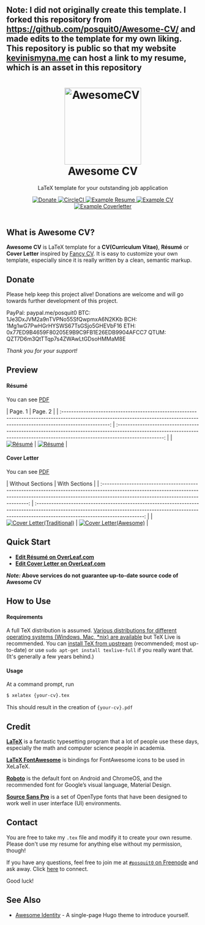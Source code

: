 <h2>Note: I did not originally create this template. I forked this repository from <a
    href="https://github.com/posquit0/Awesome-CV/">https://github.com/posquit0/Awesome-CV/</a> and made edits to the
  template for my own liking. This repository is public so that my website <a href="kevinismyna.me">kevinismyna.me</a>
  can host a link to my resume, which is an asset in this repository</h2>

<h1 align="center">
  <a href="https://github.com/posquit0/Awesome-CV" title="AwesomeCV Documentation">
    <img alt="AwesomeCV" src="https://github.com/posquit0/Awesome-CV/raw/master/icon.png" width="200px"
      height="200px" />
  </a>
  <br />
  Awesome CV
</h1>

<p align="center">
  LaTeX template for your outstanding job application
</p>

<div align="center">
  <a href="https://www.paypal.me/posquit0">
    <img alt="Donate" src="https://img.shields.io/badge/Donate-PayPal-blue.svg" />
  </a>
  <a href="https://circleci.com/gh/posquit0/Awesome-CV">
    <img alt="CircleCI" src="https://circleci.com/gh/posquit0/Awesome-CV.svg?style=shield" />
  </a>
  <a href="https://raw.githubusercontent.com/posquit0/Awesome-CV/master/examples/resume.pdf">
    <img alt="Example Resume" src="https://img.shields.io/badge/resume-pdf-green.svg" />
  </a>
  <a href="https://raw.githubusercontent.com/posquit0/Awesome-CV/master/examples/cv.pdf">
    <img alt="Example CV" src="https://img.shields.io/badge/cv-pdf-green.svg" />
  </a>
  <a href="https://raw.githubusercontent.com/posquit0/Awesome-CV/master/examples/coverletter.pdf">
    <img alt="Example Coverletter" src="https://img.shields.io/badge/coverletter-pdf-green.svg" />
  </a>
</div>

<br />

## What is Awesome CV?

**Awesome CV** is LaTeX template for a **CV(Curriculum Vitae)**, **Résumé** or **Cover Letter** inspired by [Fancy
CV](https://www.sharelatex.com/templates/cv-or-resume/fancy-cv). It is easy to customize your own template, especially
since it is really written by a clean, semantic markup.

## Donate

Please help keep this project alive! Donations are welcome and will go towards further development of this project.

PayPal: paypal.me/posquit0
BTC: 1Je3DxJVM2a9nTVPNo55SfQwpmxA6N2KKb
BCH: 1Mg1wG7PwHGrHYSWS67TsGSjo5GHEVbF16
ETH: 0x77ED9B4659F80205E9B9C9FB1E26EDB9904AFCC7
QTUM: QZT7D6m3QtTTqp7s4ZWAwLtGDsoHMMaM8E

_Thank you for your support!_

## Preview

#### Résumé

You can see [PDF](https://raw.githubusercontent.com/posquit0/Awesome-CV/master/examples/resume.pdf)

| Page. 1 | Page. 2 |
|
:-------------------------------------------------------------------------------------------------------------------------------------------------------------------------------:
|
:-------------------------------------------------------------------------------------------------------------------------------------------------------------------------------:
|
|
[![Résumé](https://raw.githubusercontent.com/posquit0/Awesome-CV/master/examples/resume-0.png)](https://raw.githubusercontent.com/posquit0/Awesome-CV/master/examples/resume.pdf)
|
[![Résumé](https://raw.githubusercontent.com/posquit0/Awesome-CV/master/examples/resume-1.png)](https://raw.githubusercontent.com/posquit0/Awesome-CV/master/examples/resume.pdf)
|

#### Cover Letter

You can see [PDF](https://raw.githubusercontent.com/posquit0/Awesome-CV/master/examples/coverletter.pdf)

| Without Sections | With Sections |
|
:------------------------------------------------------------------------------------------------------------------------------------------------------------------------------------------------------------:
|
:--------------------------------------------------------------------------------------------------------------------------------------------------------------------------------------------------------:
|
| [![Cover
Letter(Traditional)](https://raw.githubusercontent.com/posquit0/Awesome-CV/master/examples/coverletter-0.png)](https://raw.githubusercontent.com/posquit0/Awesome-CV/master/examples/coverletter.pdf)
| [![Cover
Letter(Awesome)](https://raw.githubusercontent.com/posquit0/Awesome-CV/master/examples/coverletter-1.png)](https://raw.githubusercontent.com/posquit0/Awesome-CV/master/examples/coverletter.pdf)
|

## Quick Start

- [**Edit Résumé on OverLeaf.com**](https://www.overleaf.com/latex/templates/awesome-cv/tvmzpvdjfqxp)
- [**Edit Cover Letter on OverLeaf.com**](https://www.overleaf.com/latex/templates/awesome-cv-cover-letter/pfzzjspkthbk)

**_Note:_ Above services do not guarantee up-to-date source code of Awesome CV**

## How to Use

#### Requirements

A full TeX distribution is assumed. [Various distributions for different operating systems (Windows, Mac, \*nix) are
available](http://tex.stackexchange.com/q/55437) but TeX Live is recommended.
You can [install TeX from upstream](http://tex.stackexchange.com/q/1092) (recommended; most up-to-date) or use `sudo apt-get install texlive-full` if you really want that. (It's generally a few years behind.)

#### Usage

At a command prompt, run

```bash
$ xelatex {your-cv}.tex
```

This should result in the creation of `{your-cv}.pdf`

## Credit

[**LaTeX**](http://www.latex-project.org) is a fantastic typesetting program that a lot of people use these days,
especially the math and computer science people in academia.

[**LaTeX FontAwesome**](https://github.com/furl/latex-fontawesome) is bindings for FontAwesome icons to be used in
XeLaTeX.

[**Roboto**](https://github.com/google/roboto) is the default font on Android and ChromeOS, and the recommended font for
Google’s visual language, Material Design.

[**Source Sans Pro**](https://github.com/adobe-fonts/source-sans-pro) is a set of OpenType fonts that have been designed
to work well in user interface (UI) environments.

## Contact

You are free to take my `.tex` file and modify it to create your own resume. Please don't use my resume for anything
else without my permission, though!

If you have any questions, feel free to join me at [`#posquit0` on Freenode](irc://irc.freenode.net/posquit0) and ask
away. Click [here](https://kiwiirc.com/client/irc.freenode.net/posquit0) to connect.

Good luck!

## See Also

- [Awesome Identity](https://github.com/posquit0/hugo-awesome-identity) - A single-page Hugo theme to introduce
  yourself.
